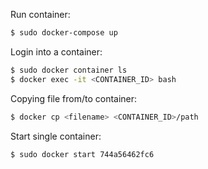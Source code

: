 Run container:
```bash
$ sudo docker-compose up
```

Login into a container:
```bash
$ sudo docker container ls
$ docker exec -it <CONTAINER_ID> bash
```

Copying file from/to container:
```bash
$ docker cp <filename> <CONTAINER_ID>/path
```

Start single container:
```bash
$ sudo docker start 744a56462fc6
```
